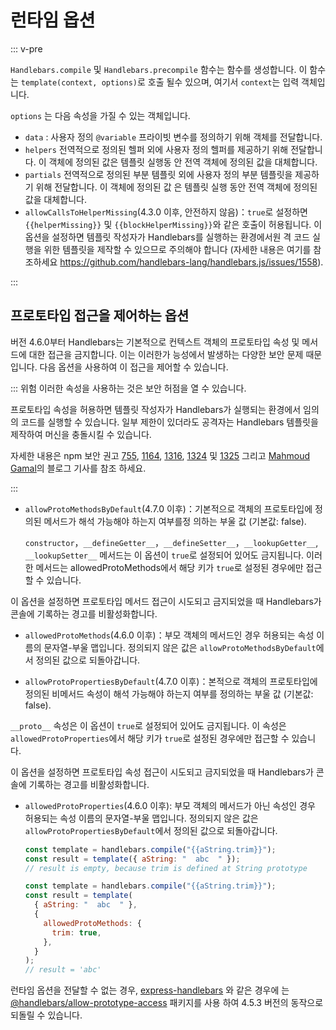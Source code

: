 # 런타임 옵션

::: v-pre

`Handlebars.compile` 및 `Handlebars.precompile` 함수는 함수를 생성합니다. 이 함수는 `template(context, options)`로 호출
될수 있으며, 여기서 `context`는 입력 객체입니다.

`options` 는 다음 속성을 가질 수 있는 객체입니다.

- `data` : 사용자 정의 `@variable` 프라이빗 변수를 정의하기 위해 객체를 전달합니다.
- `helpers` 전역적으로 정의된 헬퍼 외에 사용자 정의 헬퍼를 제공하기 위해 전달합니다. 이 객체에 정의된 값은 템플릿 실행동
  안 전역 객체에 정의된 값을 대체합니다.
- `partials` 전역적으로 정의된 부분 템플릿 외에 사용자 정의 부분 템플릿을 제공하기 위해 전달합니다. 이 객체에 정의된 값
  은 템플릿 실행 동안 전역 객체에 정의된 값을 대체합니다.
- `allowCallsToHelperMissing`(4.3.0 이후, 안전하지 않음)：`true`로 설정하면 `{{helperMissing}}` 및
  `{{blockHelperMissing}}`와 같은 호출이 허용됩니다. 이 옵션을 설정하면 템플릿 작성자가 Handlebars를 실행하는 환경에서원
  격 코드 실행을 위한 템플릿을 제작할 수 있으므로 주의해야 합니다 (자세한 내용은 여기를 참조하세요
  https://github.com/handlebars-lang/handlebars.js/issues/1558).

:::

## 프로토타입 접근을 제어하는 옵션

버전 4.6.0부터 Handlebars는 기본적으로 컨텍스트 객체의 프로토타입 속성 및 메서드에 대한 접근을 금지합니다. 이는 이러한가
능성에서 발생하는 다양한 보안 문제 때문입니다. 다음 옵션을 사용하여 이 접근을 제어할 수 있습니다.

::: 위험 이러한 속성을 사용하는 것은 보안 허점을 열 수 있습니다.

프로토타입 속성을 허용하면 템플릿 작성자가 Handlebars가 실행되는 환경에서 임의의 코드를 실행할 수 있습니다. 일부 제한이
있더라도 공격자는 Handlebars 템플릿을 제작하여 머신을 충돌시킬 수 있습니다.

자세한 내용은 npm 보안 권고 [755](https://www.npmjs.com/advisories/755), [1164](https://www.npmjs.com/advisories/1164),
[1316](https://www.npmjs.com/advisories/1316), [1324](https://www.npmjs.com/advisories/1324) 및
[1325](https://www.npmjs.com/advisories/1325) 그리고
[Mahmoud Gamal](http://mahmoudsec.blogspot.com/2019/04/handlebars-template-injection-and-rce.html)의 블로그 기사를 참조
하세요.

:::

- `allowProtoMethodsByDefault`(4.7.0 이후)：기본적으로 객체의 프로토타입에 정의된 메서드가 해석 가능해야 하는지 여부를정
  의하는 부울 값 (기본값: false).

  `constructor`，`__defineGetter__`，`__defineSetter__`，`__lookupGetter__`, `__lookupSetter__` 메서드는 이 옵션이
  `true`로 설정되어 있어도 금지됩니다. 이러한 메서드는 allowedProtoMethods에서 해당 키가 `true`로 설정된 경우에만 접근할
  수 있습니다.

이 옵션을 설정하면 프로토타입 메서드 접근이 시도되고 금지되었을 때 Handlebars가 콘솔에 기록하는 경고를 비활성화합니다.

- `allowedProtoMethods`(4.6.0 이후)：부모 객체의 메서드인 경우 허용되는 속성 이름의 문자열-부울 맵입니다. 정의되지 않은
  값은 `allowProtoMethodsByDefault`에서 정의된 값으로 되돌아갑니다.

- `allowProtoPropertiesByDefault`(4.7.0 이후)：본적으로 객체의 프로토타입에 정의된 비메서드 속성이 해석 가능해야 하는지
  여부를 정의하는 부울 값 (기본값: false).

`__proto__` 속성은 이 옵션이 `true`로 설정되어 있어도 금지됩니다. 이 속성은 `allowedProtoProperties`에서 해당 키가
`true`로 설정된 경우에만 접근할 수 있습니다.

이 옵션을 설정하면 프로토타입 속성 접근이 시도되고 금지되었을 때 Handlebars가 콘솔에 기록하는 경고를 비활성화합니다.

- `allowedProtoProperties`(4.6.0 이후): 부모 객체의 메서드가 아닌 속성인 경우 허용되는 속성 이름의 문자열-부울 맵입니다.
  정의되지 않은 값은 `allowProtoPropertiesByDefault`에서 정의된 값으로 되돌아갑니다.

  ```js
  const template = handlebars.compile("{{aString.trim}}");
  const result = template({ aString: "  abc  " });
  // result is empty, because trim is defined at String prototype
  ```

  ```js
  const template = handlebars.compile("{{aString.trim}}");
  const result = template(
    { aString: "  abc  " },
    {
      allowedProtoMethods: {
        trim: true,
      },
    }
  );
  // result = 'abc'
  ```

런타임 옵션을 전달할 수 없는 경우, [express-handlebars](https://www.npmjs.com/package/express-handlebars) 와 같은 경우에
는 [@handlebars/allow-prototype-access](https://www.npmjs.com/package/@handlebars/allow-prototype-access) 패키지를 사용
하여 4.5.3 버전의 동작으로 되돌릴 수 있습니다.

